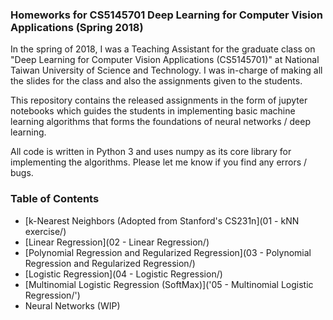 ### Homeworks for CS5145701 Deep Learning for Computer Vision Applications (Spring 2018)

In the spring of 2018, I was a Teaching Assistant for the graduate class on "Deep Learning for Computer Vision Applications (CS5145701)" at National Taiwan University of Science and Technology. I was in-charge of making all the slides for the class and also the assignments given to the students. 

This repository contains the released assignments in the form of jupyter notebooks which guides the students in implementing basic machine learning algorithms that forms the foundations of neural networks / deep learning.

All code is written in Python 3 and uses numpy as its core library for implementing the algorithms. Please let me know if you find any errors / bugs.

### Table of Contents
- [k-Nearest Neighbors (Adopted from Stanford's CS231n](01 - kNN exercise/)
- [Linear Regression](02 - Linear Regression/)
- [Polynomial Regression and Regularized Regression](03 - Polynomial Regression and Regularized Regression/)
- [Logistic Regression](04 - Logistic Regression/)
- [Multinomial Logistic Regression (SoftMax)]('05 - Multinomial Logistic Regression/')
- Neural Networks (WIP)
